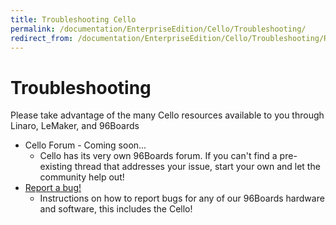 ```yaml
---
title: Troubleshooting Cello
permalink: /documentation/EnterpriseEdition/Cello/Troubleshooting/
redirect_from: /documentation/EnterpriseEdition/Cello/Troubleshooting/README.md/
---
```

# Troubleshooting

Please take advantage of the many Cello resources available to you through Linaro, LeMaker, and 96Boards

- Cello Forum - Coming soon...
   - Cello has its very own 96Boards forum. If you can't find a pre-existing thread that addresses your issue, start your own and let the community help out!
- [Report a bug!](../../../Extras/Report_a_bug.md)
   - Instructions on how to report bugs for any of our 96Boards hardware and software, this includes the Cello!
